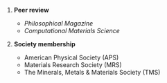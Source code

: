 1. **Peer review**
	* _Philosophical Magazine_
	* _Computational Materials Science_


1. **Society membership**
	* American Physical Society (APS)
	* Materials Research Society (MRS)
	* The Minerals, Metals & Materials Society (TMS)

